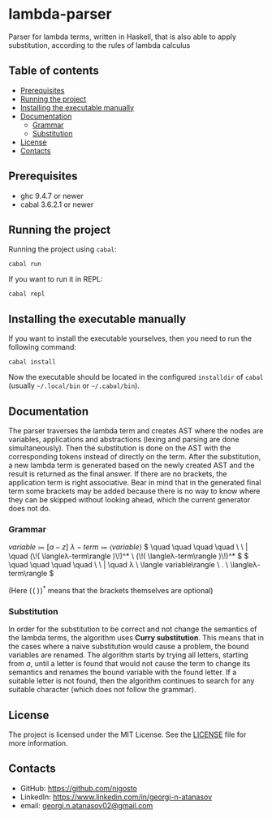 # lambda-parser
Parser for lambda terms, written in Haskell, that is also able to apply substitution,  according to the rules of lambda calculus

## Table of contents
- [Prerequisites](#prerequisites)
- [Running the project](#running-the-project)
- [Installing the executable manually](#installing-the-executable-manually)
- [Documentation](#documentation)
    - [Grammar](#grammar)
    - [Substitution](#substitution)
- [License](#license)
- [Contacts](#contacts)

## Prerequisites
- ghc 9.4.7 or newer
- cabal 3.6.2.1 or newer

## Running the project
Running the project using `cabal`:
```shell
cabal run
```

If you want to run it in REPL:
```shell
cabal repl
```

## Installing the executable manually
If you want to install the executable yourselves, then you need to run the following command:
```shell
cabal install
```

Now the executable should be located in the configured `installdir` of `cabal` (usually `~/.local/bin` or `~/.cabal/bin`).

## Documentation
The parser traverses the lambda term and creates AST where the nodes are variables, applications and abstractions (lexing and parsing are done simultaneously). Then the substitution is done on the AST with the corresponding tokens instead of directly on the term. After the substitution, a new lambda term is generated based on the newly created AST and the result is returned as the final answer. If there are no brackets, the application term is right associative. Bear in mind that in the generated final term some brackets may be added because there is no way to know where they can be skipped without looking ahead, which the current generator does not do.

### Grammar
$` variable \Coloneqq [a-z] `$
$` λ-term \Coloneqq \langle variable \rangle `$
$`   \quad \quad \quad \quad \ \ | \quad (\!( \langleλ-term\rangle )\!)^* \ (\!( \langleλ-term\rangle )\!)^* `$
$`   \quad \quad \quad \quad \ \ | \quad λ \ \langle variable\rangle \ . \ \langleλ-term\rangle `$

(Here $` (\!( \ )\!)^* `$ means that the brackets themselves are optional)

### Substitution
In order for the substitution to be correct and not change the semantics of the lambda terms, the algorithm uses **Curry substitution**. This means that in the cases where a naive substitution would cause a problem, the bound variables are renamed. The algorithm starts by trying all letters, starting from *a*, until a letter is found that would not cause the term to change its semantics and renames the bound variable with the found letter. If a suitable letter is not found, then the algorithm continues to search for any suitable character (which does not follow the grammar).

## License
The project is licensed under the MIT License. See the [LICENSE](./LICENSE) file for more information.

## Contacts
- GitHub: https://github.com/nigosto
- LinkedIn: https://www.linkedin.com/in/georgi-n-atanasov
- email: georgi.n.atanasov02@gmail.com